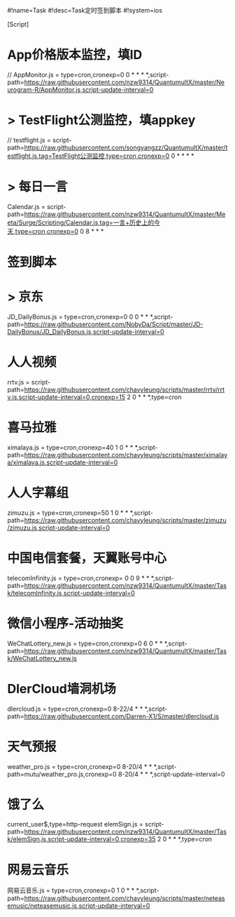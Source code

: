 #!name=Task
#!desc=Task定时签到脚本
#!system=ios

[Script]

# App价格版本监控，填ID
// AppMonitor.js = type=cron,cronexp=0 0 * * * *,script-path=https://raw.githubusercontent.com/nzw9314/QuantumultX/master/Neurogram-R/AppMonitor.js,script-update-interval=0
# > TestFlight公测监控，填appkey
// testflight.js = script-path=https://raw.githubusercontent.com/songyangzz/QuantumultX/master/testflight.js,tag=TestFlight公测监控,type=cron,cronexp=0 0 * * * *
# > 每日一言
Calendar.js = script-path=https://raw.githubusercontent.com/nzw9314/QuantumultX/master/Meeta/Surge/Scripting/Calendar.js,tag=一言+历史上的今天,type=cron,cronexp=0 0 8 * * *
# 签到脚本
# > 京东
JD_DailyBonus.js = type=cron,cronexp=0 0 0 * * *,script-path=https://raw.githubusercontent.com/NobyDa/Script/master/JD-DailyBonus/JD_DailyBonus.js,script-update-interval=0
# 人人视频
rrtv.js = script-path=https://raw.githubusercontent.com/chavyleung/scripts/master/rrtv/rrtv.js,script-update-interval=0,cronexp=15 2 0 * * *,type=cron
# 喜马拉雅
ximalaya.js = type=cron,cronexp=40 1 0 * * *,script-path=https://raw.githubusercontent.com/chavyleung/scripts/master/ximalaya/ximalaya.js,script-update-interval=0
# 人人字幕组
zimuzu.js = type=cron,cronexp=50 1 0 * * *,script-path=https://raw.githubusercontent.com/chavyleung/scripts/master/zimuzu/zimuzu.js,script-update-interval=0
# 中国电信套餐，天翼账号中心
telecomInfinity.js = type=cron,cronexp= 0 0 9 * * *,script-path=https://raw.githubusercontent.com/nzw9314/QuantumultX/master/Task/telecomInfinity.js,script-update-interval=0
# 微信小程序-活动抽奖
WeChatLottery_new.js = type=cron,cronexp=0 6 0 * * *,script-path=https://raw.githubusercontent.com/nzw9314/QuantumultX/master/Task/WeChatLottery_new.js
# DlerCloud墙洞机场
dlercloud.js = type=cron,cronexp=0 8-22/4 * * *,script-path=https://raw.githubusercontent.com/Darren-X1/S/master/dlercloud.js
# 天气预报
weather_pro.js = type=cron,cronexp=0 8-20/4 * * *,script-path=mutu/weather_pro.js,cronexp=0 8-20/4 * * *,script-update-interval=0
# 饿了么
current_user$,type=http-request
elemSign.js = script-path=https://raw.githubusercontent.com/nzw9314/QuantumultX/master/Task/elemSign.js,script-update-interval=0,cronexp=35 2 0 * * *,type=cron
# 网易云音乐
网易云音乐.js = type=cron,cronexp=0 1 0 * * *,script-path=https://raw.githubusercontent.com/chavyleung/scripts/master/neteasemusic/neteasemusic.js,script-update-interval=0
